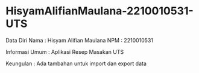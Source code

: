 # HisyamAlifianMaulana-2210010531-UTS
Data Diri Nama : Hisyam Alifian Maulana 
NPM : 2210010531

Informasi Umum : Aplikasi Resep Masakan UTS

Keungulan : Ada tambahan untuk import dan export data
